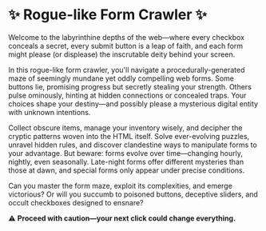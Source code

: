 # ✨ Rogue-like Form Crawler ✨

Welcome to the labyrinthine depths of the web—where every checkbox conceals a secret, every submit button is a leap of faith, and each form might please (or displease) the inscrutable deity behind your screen.

In this rogue-like form crawler, you'll navigate a procedurally-generated maze of seemingly mundane yet oddly compelling web forms. Some buttons lie, promising progress but secretly stealing your strength. Others pulse ominously, hinting at hidden connections or concealed traps. Your choices shape your destiny—and possibly please a mysterious digital entity with unknown intentions.

Collect obscure items, manage your inventory wisely, and decipher the cryptic patterns woven into the HTML itself. Solve ever-evolving puzzles, unravel hidden rules, and discover clandestine ways to manipulate forms to your advantage. But beware: forms evolve over time—changing hourly, nightly, even seasonally. Late-night forms offer different mysteries than those at dawn, and special forms only appear under precise conditions.

Can you master the form maze, exploit its complexities, and emerge victorious? Or will you succumb to poisoned buttons, deceptive sliders, and occult checkboxes designed to ensnare?

⚠️ **Proceed with caution—your next click could change everything.**

